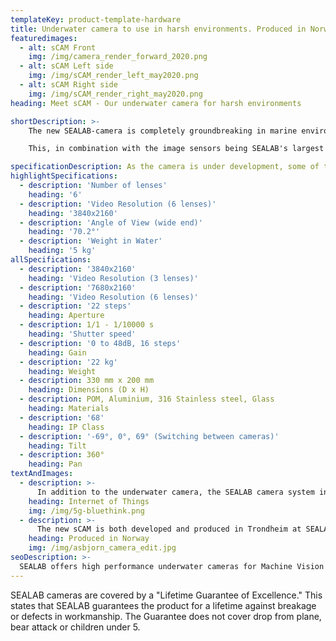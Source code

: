 ```yaml
---
templateKey: product-template-hardware
title: Underwater camera to use in harsh environments. Produced in Norway. 
featuredimages:
  - alt: sCAM Front
    img: /img/camera_render_forward_2020.png
  - alt: sCAM Left side
    img: /img/sCAM_render_left_may2020.png
  - alt: sCAM Right side
    img: /img/sCAM_render_right_may2020.png
heading: Meet sCAM - Our underwater camera for harsh environments

shortDescription: >-
    The new SEALAB-camera is completely groundbreaking in marine environments and uses up to six lenses. The optics are optimized for use in several tasks in the Ocean Space. SEALAB's basic camera DNA is of course essential. The data platform has several separate lenses that are combined and used together. Thus, you get both 2D and 3D images using advanced software and Artificial Intelligence that gives you pictures in unparalleled detail, regardless of lighting conditions - regardless of depth.

    This, in combination with the image sensors being SEALAB's largest ever, makes it possible to get exceptionally good night pictures below the surface. Clear and colorful images that far exceed what you can see with the naked eye. And best of all, Intel inside.

specificationDescription: As the camera is under development, some of the specifications can still be changed.
highlightSpecifications:
  - description: 'Number of lenses'
    heading: '6'
  - description: 'Video Resolution (6 lenses)'
    heading: '3840x2160'
  - description: 'Angle of View (wide end)'
    heading: '70.2°'
  - description: 'Weight in Water'
    heading: '5 kg'
allSpecifications:
  - description: '3840x2160'
    heading: 'Video Resolution (3 lenses)'
  - description: '7680x2160'
    heading: 'Video Resolution (6 lenses)'
  - description: '22 steps'
    heading: Aperture
  - description: 1/1 - 1/10000 s
    heading: 'Shutter speed'
  - description: '0 to 48dB, 16 steps'
    heading: Gain
  - description: '22 kg'
    heading: Weight
  - description: 330 mm x 200 mm
    heading: Dimensions (D x H)
  - description: POM, Aluminium, 316 Stainless steel, Glass
    heading: Materials
  - description: '68'
    heading: IP Class
  - description: '-69°, 0°, 69° (Switching between cameras)'
    heading: Tilt
  - description: 360°
    heading: Pan
textAndImages:
  - description: >-
      In addition to the underwater camera, the SEALAB camera system integrates underwater light, winch, environmental sensors and software. These communicate together through IoT and support algorithms for machine learning and artificial intelligence.
    heading: Internet of Things
    img: /img/5g-bluethink.png
  - description: >-
      The new sCAM is both developed and produced in Trondheim at SEALAB Factory. Here, the characteristics of each camera is tested in detail to ensure high quality. 
    heading: Produced in Norway
    img: /img/asbjorn_camera_edit.jpg
seoDescription: >-
  SEALAB offers high performance underwater cameras for Machine Vision and AI in harsh environments. The cameras are strong, very durable, as well as lightweight and compact in size.
---
```

SEALAB cameras are covered by a "Lifetime Guarantee of Excellence." This states that SEALAB guarantees the product for a lifetime against breakage or defects in workmanship. The Guarantee does not cover drop from plane, bear attack or children under 5.

